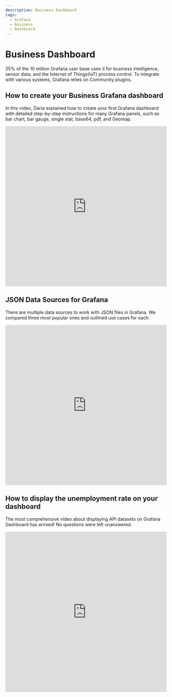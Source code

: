 ```yaml
---
description: Business Dashboard
tags:
  - Grafana
  - Business
  - Dashboard
---
```


# Business Dashboard

25% of the 10 million Grafana user base uses it for business intelligence, sensor data, and the Internet of Things(IoT) process control. To integrate with various systems, Grafana relies on Community plugins.

## How to create your Business Grafana dashboard

In this video, Daria explained how to create your first Grafana dashboard with detailed step-by-step instructions for many Grafana panels, such as bar chart, bar gauge, single stat, base64, pdf, and Geomap.

<iframe width="100%" height="500" src="https://www.youtube.com/embed/HNCKbGfAU0Q" title="How to create your Business Grafana dashboard | Step by step for analysts | Grafana Tutorial" frameborder="0" allow="accelerometer; autoplay; clipboard-write; encrypted-media; gyroscope; picture-in-picture" allowfullscreen></iframe>

## JSON Data Sources for Grafana

There are multiple data sources to work with JSON files in Grafana. We compared three most popular ones and outlined use cases for each.

<iframe width="100%" height="500" src="https://www.youtube.com/embed/h1Mx4UvtKGY" title="JSON Data Sources for Grafana | JSON API, Infinity, Simpod compared" frameborder="0" allow="accelerometer; autoplay; clipboard-write; encrypted-media; gyroscope; picture-in-picture" allowfullscreen></iframe>

## How to display the unemployment rate on your dashboard

The most comprehensive video about displaying API datasets on Grafana Dashboard has arrived! No questions were left unanswered.

<iframe width="100%" height="500" src="https://www.youtube.com/embed/B4Uj1n4Cr88" title="JSON API and Infinity tutorial for Grafana | How to display unemployment rate on your dashboard" frameborder="0" allow="accelerometer; autoplay; clipboard-write; encrypted-media; gyroscope; picture-in-picture" allowfullscreen></iframe>
